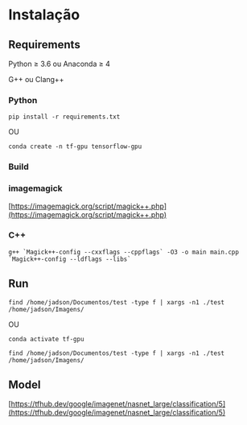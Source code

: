 # Instalação

## Requirements

Python ≥ 3.6 ou Anaconda ≥ 4

G++ ou Clang++

### Python

```shell
pip install -r requirements.txt
```

OU

```shell
conda create -n tf-gpu tensorflow-gpu
```

### Build

### imagemagick

[https://imagemagick.org/script/magick++.php](https://imagemagick.org/script/magick++.php)

### C++
```shell
g++ `Magick++-config --cxxflags --cppflags` -O3 -o main main.cpp `Magick++-config --ldflags --libs`
```


## Run

```shell
find /home/jadson/Documentos/test -type f | xargs -n1 ./test /home/jadson/Imagens/
```

OU

```shell
conda activate tf-gpu

find /home/jadson/Documentos/test -type f | xargs -n1 ./test /home/jadson/Imagens/
```

## Model

[https://tfhub.dev/google/imagenet/nasnet_large/classification/5](https://tfhub.dev/google/imagenet/nasnet_large/classification/5)
